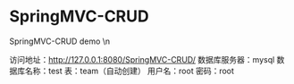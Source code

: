SpringMVC-CRUD
==============

SpringMVC-CRUD demo \n

访问地址：http://127.0.0.1:8080/SpringMVC-CRUD/
数据库服务器：mysql
数据库名称：test
表：team（自动创建）
用户名：root
密码：root
